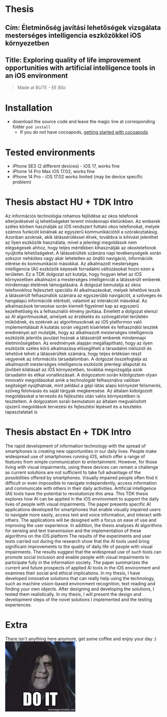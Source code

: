# Thesis
## Cím: Életminőség javítási lehetőségek vizsgálata mesterséges intelligencia eszközökkel iOS környezetben
## Title: Exploring quality of life improvement opportunities with artificial intelligence tools in an iOS environment
> Made at BUTE - EE BSc
# Installation
- download the source code and leave the magic line at  corresponding folder `pod install`
  - If you do not have cocoapods, [getting started with cocoapods](https://guides.cocoapods.org/using/getting-started.html)
# Tested environments
- iPhone SE3 (2 different devices) - iOS 17, works fine
- iPhone 14 Pro Max iOS 17.02, works fine
- iPhone 14 Pro - iOS 17.02 works limited (may be device specific problem)

# Thesis abstact HU + TDK Intro
Az információs technológia rohamos fejlődése az okos telefonok elterjedésével új lehetőségeket teremt mindennapi életünkben. Az emberek széles körben használják az iOS rendszert futtató okos telefonokat, melyek számos funkciót kínálnak az egyszerű kommunikációtól a szórakoztatásig. Azonban azoknak, akik látássérüléssel élnek, továbbra is kihívást jelenthet az ilyen eszközök használata, mivel a jelenlegi megoldások nem elégségesek ahhoz, hogy teljes mértékben kihasználják az okostelefonok nyújtotta lehetőségeket.
A látássérültek számára napi tevékenységeik során sokszor nehézkes vagy akár lehetetlen az önálló navigáció, információk elérése és kommunikáció másokkal. Az alkalmazott mesterséges intelligencia (AI) eszközök képesek forradalmi változásokat hozni ezen a területen. Ez a TDK dolgozat azt kutatja, hogy hogyan lehet az iOS környezetben alkalmazni a mesterséges intelligenciát a látássérült emberek mindennapi életének támogatására.
A dolgozat bemutatja az okos telefonokhoz fejlesztett speciális AI alkalmazásokat, melyek lehetővé teszik a látássérült felhasználók számára az egyszerűbb navigációt, a szöveges és hangalapú információk elérését, valamint az interakciót másokkal. Az alkalmazások tervezése során kiemelt figyelmet kap az egyszerű kezelhetőség és a felhasználói élmény javítása. Emellett a dolgozat elemzi az AI algoritmusokat, amelyek az érzékelés és szövegátvitel területén működnek, és ezeknek az algoritmusoknak az iOS platformon való implementálását
A kutatás során végzett kísérletek és felhasználói tesztek eredményei azt mutatják, hogy az alkalmazott mesterséges intelligencia eszközök jelentős javulást hoznak a látássérült emberek mindennapi életminőségében. Az eredmények alapján megállapítható, hogy az ilyen eszközök széles körű alkalmazása elősegítheti a társadalmi inklúziót és lehetővé teheti a látássérültek számára, hogy teljes értékűen részt vegyenek az információs társadalomban.
A dolgozat összefoglalja az alkalmazott mesterséges intelligencia eszközök jelenlegi állapotát és jövőbeli kilátásait az iOS környezetben, továbbá megvizsgálja azok társadalmi és etikai vonatkozásait. A dolgozatom során kidolgoztam olyan innovatív megoldásokat amik a technológiát felhasználva valóban segítséget nyújthatnak, mint például a gépi látás alapú környezet felismerés, szöveg felolvasás és saját tárgyak megkeresése. Az általam kidolgozott megoldásokat a tervezés és fejlesztés után valós környezetben is teszteltem. A dolgozatom során bemutatom az általam megvalósított újszerű megoldások tervezési és fejlesztési lépéseit és a tesztelés tapasztalatait is
# Thesis abstact En + TDK Intro
The rapid development of information technology with the spread of smartphones is creating new opportunities in our daily lives. People make widespread use of smartphones running iOS, which offer a range of features from simple communication to entertainment. However, for those living with visual impairments, using these devices can remain a challenge as current solutions are not sufficient to take full advantage of the possibilities offered by smartphones.
Visually impaired people often find it difficult or even impossible to navigate independently, access information and communicate with others in their daily activities. Artificial intelligence (AI) tools have the potential to revolutionize this area. This TDK thesis explores how AI can be applied in the iOS environment to support the daily lives of people with visual impairments.
The paper presents specific AI applications developed for smartphones that enable visually impaired users to navigate more easily, access text and voice information, and interact with others. The applications will be designed with a focus on ease of use and improving the user experience. In addition, the thesis analyses AI algorithms for sensing and text transmission and the implementation of these algorithms on the iOS platform
The results of the experiments and user tests carried out during the research show that the AI tools used bring significant improvements to the quality of daily life of people with visual impairments. The results suggest that the widespread use of such tools can promote social inclusion and enable people with visual impairments to participate fully in the information society.
The paper summarizes the current and future prospects of applied AI tools in the iOS environment and examines their social and ethical implications. In my thesis, I have developed innovative solutions that can really help using the technology, such as machine vision-based environment recognition, text reading and finding your own objects. After designing and developing the solutions, I tested them realistically. In my thesis, I will present the design and development steps of the novel solutions I implemented and the testing experiences.

# Extra
There isn't anything here anymore, get some coffee and enjoy your day :)<br>
![Do it](https://github.com/DuT0mi/Container/blob/main/Demo/doit.jpeg)
